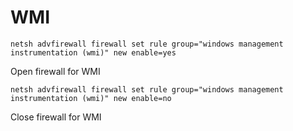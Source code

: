 # WMI

```
netsh advfirewall firewall set rule group="windows management instrumentation (wmi)" new enable=yes
```

Open firewall for WMI

```
netsh advfirewall firewall set rule group="windows management instrumentation (wmi)" new enable=no
```

Close firewall for WMI
